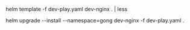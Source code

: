 

helm template -f dev-play.yaml dev-nginx . | less

helm upgrade --install --namespace=gong dev-nginx -f dev-play.yaml .
